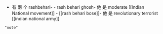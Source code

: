 - 有 兩 个 rashbehari-
		- rash behari ghosh- 他 是 moderate [[Indian National movement]]
		- [[rash behari bose]]- 他 是 revolutionary terrorist [[indian national army]]

```query
"note"
```